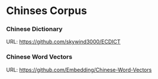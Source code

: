 # Chinses Corpus

### Chinese Dictionary

URL: https://github.com/skywind3000/ECDICT


### Chinese Word Vectors

URL: https://github.com/Embedding/Chinese-Word-Vectors
